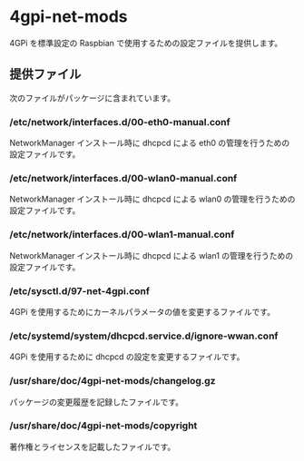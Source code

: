 4gpi-net-mods
=============

4GPi を標準設定の Raspbian で使用するための設定ファイルを提供します。

## 提供ファイル
次のファイルがパッケージに含まれています。

### /etc/network/interfaces.d/00-eth0-manual.conf
NetworkManager インストール時に dhcpcd による eth0 の管理を行うための設定ファイルです。

### /etc/network/interfaces.d/00-wlan0-manual.conf
NetworkManager インストール時に dhcpcd による wlan0 の管理を行うための設定ファイルです。

### /etc/network/interfaces.d/00-wlan1-manual.conf
NetworkManager インストール時に dhcpcd による wlan1 の管理を行うための設定ファイルです。

### /etc/sysctl.d/97-net-4gpi.conf
4GPi を使用するためにカーネルパラメータの値を変更するファイルです。

### /etc/systemd/system/dhcpcd.service.d/ignore-wwan.conf
4GPi を使用するために dhcpcd の設定を変更するファイルです。

### /usr/share/doc/4gpi-net-mods/changelog.gz
パッケージの変更履歴を記録したファイルです。

### /usr/share/doc/4gpi-net-mods/copyright
著作権とライセンスを記載したファイルです。
